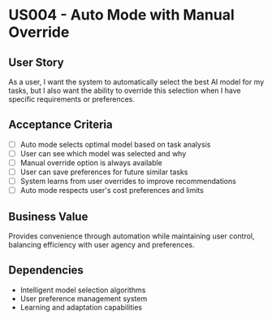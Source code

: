 # US004 - Auto Mode with Manual Override

## User Story

As a user, I want the system to automatically select the best AI model for my tasks, but I also want the ability to override this selection when I have specific requirements or preferences.

## Acceptance Criteria

- [ ] Auto mode selects optimal model based on task analysis
- [ ] User can see which model was selected and why
- [ ] Manual override option is always available
- [ ] User can save preferences for future similar tasks
- [ ] System learns from user overrides to improve recommendations
- [ ] Auto mode respects user's cost preferences and limits

## Business Value

Provides convenience through automation while maintaining user control, balancing efficiency with user agency and preferences.

## Dependencies

- Intelligent model selection algorithms
- User preference management system
- Learning and adaptation capabilities
